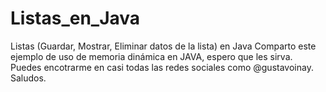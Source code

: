 # Listas_en_Java
Listas (Guardar, Mostrar, Eliminar datos de la lista) en Java 
Comparto este ejemplo de uso de memoria dinámica en JAVA,
espero que les sirva.
Puedes encotrarme en casi todas las redes sociales
como @gustavoinay.
Saludos.
